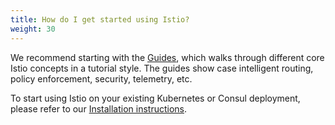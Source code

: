 ```yaml
---
title: How do I get started using Istio?
weight: 30
---
```


We recommend starting with the [Guides](/ko/docs/examples/), which walks
through different core Istio concepts in a tutorial style. The guides show
case intelligent routing, policy enforcement, security, telemetry, etc.

To start using Istio on your existing Kubernetes or Consul deployment, please refer to our [Installation instructions](/ko/docs/setup/).
